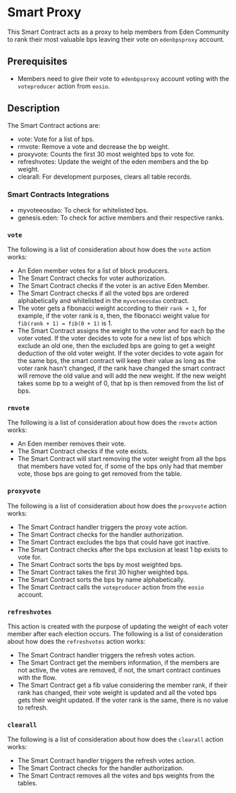 # Smart Proxy
This Smart Contract acts as a proxy to help members from Eden Community to rank their most valuable bps leaving their vote on `edenbpsproxy` account.

## Prerequisites
- Members need to give their vote to `edenbpsproxy` account voting with the `voteproducer` action from `eosio`.

## Description
The Smart Contract actions are:
- vote: Vote for a list of bps.
- rmvote: Remove a vote and decrease the bp weight.
- proxyvote: Counts the first 30 most weighted bps to vote for.
- refreshvotes: Update the weight of the eden members and the bp weight.
- clearall: For development purposes, clears all table records.

### Smart Contracts Integrations
- myvoteeosdao: To check for whitelisted bps.
- genesis.eden: To check for active members and their respective ranks.

### `vote`
The following is a list of consideration about how does the `vote` action works:
- An Eden member votes for a list of block producers.
- The Smart Contract checks for voter authorization.
- The Smart Contract checks if the voter is an active Eden Member.
- The Smart Contract checks if all the voted bps are ordered alphabetically and whitelisted in the `myvoteeosdao` contract.
- The voter gets a fibonacci weight according to their `rank + 1`, for example, if the voter rank is `0`, then, the fibonacci weight value for `fib(rank + 1) = fib(0 + 1)` is 1.
- The Smart Contract assigns the weight to the voter and for each bp the voter voted. If the voter decides to vote for a new list of bps which exclude an old one, then the excluded bps are going to get a weight deduction of the old voter weight. If the voter decides to vote again for the same bps, the smart contract will keep their value as long as the voter rank hasn't changed, if the rank have changed the smart contract will remove the old value and will add the new weight. If the new weight takes some bp to a weight of 0, that bp is then removed from the list of bps.

### `rmvote`
The following is a list of consideration about how does the `rmvote` action works:
- An Eden member removes their vote.
- The Smart Contract checks if the vote exists.
- The Smart Contract will start removing the voter weight from all the bps that members have voted for, if some of the bps only had that member vote, those bps are going to get removed from the table.

### `proxyvote`
The following is a list of consideration about how does the `proxyvote` action works:
- The Smart Contract handler triggers the proxy vote action.
- The Smart Contract checks for the handler authorization.
- The Smart Contract excludes the bps that could have got inactive.
- The Smart Contract checks after the bps exclusion at least 1 bp exists to vote for.
- The Smart Contract sorts the bps by most weighted bps.
- The Smart Contract takes the first 30 higher weighted bps.
- The Smart Contract sorts the bps by name alphabetically.
- The Smart Contract calls the `voteproducer` action from the `eosio` account.

### `refreshvotes`
This action is created with the purpose of updating the weight of each voter member after each election occurs.
The following is a list of consideration about how does the `refreshvotes` action works:
- The Smart Contract handler triggers the refresh votes action.
- The Smart Contract get the members information, if the members are not active, the votes are removed, if not, the smart contract continues with the flow.
- The Smart Contract get a fib value considering the member rank, if their rank has changed, their vote weight is updated and all the voted bps gets their weight updated. If the voter rank is the same, there is no value to refresh.

### `clearall`
The following is a list of consideration about how does the `clearall` action works:
- The Smart Contract handler triggers the refresh votes action.
- The Smart Contract checks for the handler authorization.
- The Smart Contract removes all the votes and bps weights from the tables.
